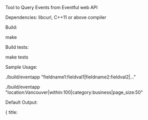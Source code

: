 Tool to Query Events from Eventful web API

Dependencies: libcurl, C++11 or above compiler

Build:

make 

Build tests:

make tests

Sample Usage:

./build/eventapp "fieldname1:fieldval1|fieldname2:fieldval2|..."

./build/eventapp "location:Vancouver|within:100|category:business|page_size:50"

Default Output:

{ title: <title> | venue_name: <vanue name> | start_time: <start time> | venue_address: <venue address> }
